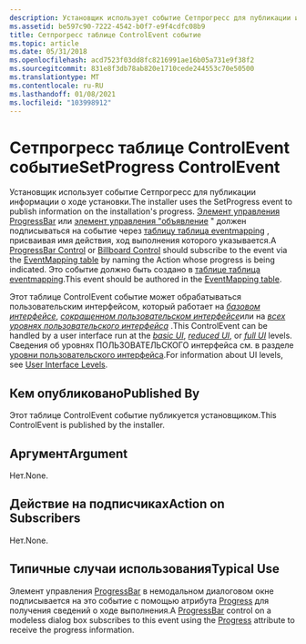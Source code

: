 ```yaml
---
description: Установщик использует событие Сетпрогресс для публикации информации о ходе установки.
ms.assetid: be597c90-7222-4542-b0f7-e9f4cdfc08b9
title: Сетпрогресс таблице ControlEvent событие
ms.topic: article
ms.date: 05/31/2018
ms.openlocfilehash: acd7523f03dd8fc8216991ae16b05a731e9f38f2
ms.sourcegitcommit: 831e8f3db78ab820e1710cede244553c70e50500
ms.translationtype: MT
ms.contentlocale: ru-RU
ms.lasthandoff: 01/08/2021
ms.locfileid: "103998912"
---
```

# <a name="setprogress-controlevent"></a><span data-ttu-id="23c01-103">Сетпрогресс таблице ControlEvent событие</span><span class="sxs-lookup"><span data-stu-id="23c01-103">SetProgress ControlEvent</span></span>

<span data-ttu-id="23c01-104">Установщик использует событие Сетпрогресс для публикации информации о ходе установки.</span><span class="sxs-lookup"><span data-stu-id="23c01-104">The installer uses the SetProgress event to publish information on the installation's progress.</span></span> <span data-ttu-id="23c01-105">[Элемент управления ProgressBar](progressbar-control.md) или [элемент управления "объявление](billboard-control.md) " должен подписываться на событие через [таблицу таблица eventmapping](eventmapping-table.md) , присваивая имя действия, ход выполнения которого указывается.</span><span class="sxs-lookup"><span data-stu-id="23c01-105">A [ProgressBar Control](progressbar-control.md) or [Billboard Control](billboard-control.md) should subscribe to the event via the [EventMapping table](eventmapping-table.md) by naming the Action whose progress is being indicated.</span></span> <span data-ttu-id="23c01-106">Это событие должно быть создано в [таблице таблица eventmapping](eventmapping-table.md).</span><span class="sxs-lookup"><span data-stu-id="23c01-106">This event should be authored in the [EventMapping table](eventmapping-table.md).</span></span>

<span data-ttu-id="23c01-107">Этот таблице ControlEvent событие может обрабатываться пользовательским интерфейсом, который работает на [*базовом интерфейсе*](b-gly.md), [*сокращенном пользовательском интерфейсе*](r-gly.md)или на [*всех уровнях пользовательского интерфейса*](f-gly.md) .</span><span class="sxs-lookup"><span data-stu-id="23c01-107">This ControlEvent can be handled by a user interface run at the [*basic UI*](b-gly.md), [*reduced UI*](r-gly.md), or [*full UI*](f-gly.md) levels.</span></span> <span data-ttu-id="23c01-108">Сведения об уровнях ПОЛЬЗОВАТЕЛЬСКОГО интерфейса см. в разделе [уровни пользовательского интерфейса](user-interface-levels.md).</span><span class="sxs-lookup"><span data-stu-id="23c01-108">For information about UI levels, see [User Interface Levels](user-interface-levels.md).</span></span>

## <a name="published-by"></a><span data-ttu-id="23c01-109">Кем опубликовано</span><span class="sxs-lookup"><span data-stu-id="23c01-109">Published By</span></span>

<span data-ttu-id="23c01-110">Этот таблице ControlEvent событие публикуется установщиком.</span><span class="sxs-lookup"><span data-stu-id="23c01-110">This ControlEvent is published by the installer.</span></span>

## <a name="argument"></a><span data-ttu-id="23c01-111">Аргумент</span><span class="sxs-lookup"><span data-stu-id="23c01-111">Argument</span></span>

<span data-ttu-id="23c01-112">Нет.</span><span class="sxs-lookup"><span data-stu-id="23c01-112">None.</span></span>

## <a name="action-on-subscribers"></a><span data-ttu-id="23c01-113">Действие на подписчиках</span><span class="sxs-lookup"><span data-stu-id="23c01-113">Action on Subscribers</span></span>

<span data-ttu-id="23c01-114">Нет.</span><span class="sxs-lookup"><span data-stu-id="23c01-114">None.</span></span>

## <a name="typical-use"></a><span data-ttu-id="23c01-115">Типичные случаи использования</span><span class="sxs-lookup"><span data-stu-id="23c01-115">Typical Use</span></span>

<span data-ttu-id="23c01-116">Элемент управления [ProgressBar](progressbar-control.md) в немодальном диалоговом окне подписывается на это событие с помощью атрибута [Progress](progress-control-attribute.md) для получения сведений о ходе выполнения.</span><span class="sxs-lookup"><span data-stu-id="23c01-116">A [ProgressBar](progressbar-control.md) control on a modeless dialog box subscribes to this event using the [Progress](progress-control-attribute.md) attribute to receive the progress information.</span></span>

 

 



